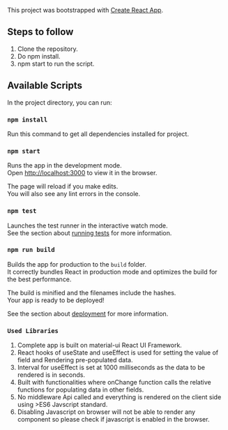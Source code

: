 This project was bootstrapped with [Create React App](https://github.com/facebook/create-react-app).

## Steps to follow
1. Clone the repository.
2. Do npm install.
3. npm start to run the script.


## Available Scripts

In the project directory, you can run:

### `npm install`

Run this command to get all dependencies installed for project.<br />


### `npm start`

Runs the app in the development mode.<br />
Open [http://localhost:3000](http://localhost:3000) to view it in the browser.

The page will reload if you make edits.<br />
You will also see any lint errors in the console.

### `npm test`

Launches the test runner in the interactive watch mode.<br />
See the section about [running tests](https://facebook.github.io/create-react-app/docs/running-tests) for more information.

### `npm run build`

Builds the app for production to the `build` folder.<br />
It correctly bundles React in production mode and optimizes the build for the best performance.

The build is minified and the filenames include the hashes.<br />
Your app is ready to be deployed!

See the section about [deployment](https://facebook.github.io/create-react-app/docs/deployment) for more information.

### `Used Libraries`

1. Complete app is built on material-ui React UI Framework.
2. React hooks of useState and useEffect is used for setting the value of field and Rendering pre-populated data.
3. Interval for useEffect is set at 1000 milliseconds as the data to be rendered is in seconds.
4. Built with functionalities where onChange function calls the relative functions for populating data in other fields.
5. No middleware Api called and everything is rendered on the client side using >ES6 Javscript standard.
6. Disabling Javascript on browser will not be able to render any component so please check if javascript is enabled in the browser.

